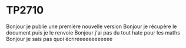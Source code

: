 # TP2710
Bonjour je publie une première nouvelle version
Bonjour je récupère le document puis je le renvoie
Bonjour j'ai pas du tout hate pour les maths
Bonjour je sais pas quoi écrireeeeeeeeeeee